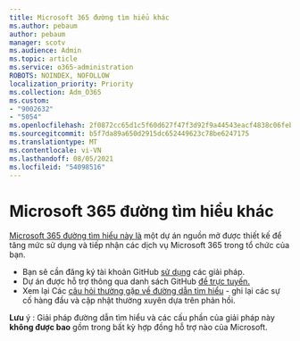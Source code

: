 ```yaml
---
title: Microsoft 365 đường tìm hiểu khác
ms.author: pebaum
author: pebaum
manager: scotv
ms.audience: Admin
ms.topic: article
ms.service: o365-administration
ROBOTS: NOINDEX, NOFOLLOW
localization_priority: Priority
ms.collection: Adm_O365
ms.custom:
- "9002632"
- "5054"
ms.openlocfilehash: 2f0872cc65d1c5f60d627f47f3d92f9a44543eacf4838c06feb04c082c88e29d
ms.sourcegitcommit: b5f7da89a650d2915dc652449623c78be6247175
ms.translationtype: MT
ms.contentlocale: vi-VN
ms.lasthandoff: 08/05/2021
ms.locfileid: "54098516"
---
```

# <a name="microsoft-365-learning-pathways"></a>Microsoft 365 đường tìm hiểu khác

[Microsoft 365 đường tìm hiểu này là](https://docs.microsoft.com/office365/customlearning/) một dự án nguồn mở được thiết kế để tăng mức sử dụng và tiếp nhận các dịch vụ Microsoft 365 trong tổ chức của bạn.

- Bạn sẽ cần đăng ký tài khoản GitHub [sử dụng](https://aka.ms/joingithub) các giải pháp.
- Dự án được hỗ trợ thông qua danh sách GitHub [đề trực tuyến.](https://aka.ms/CustomLearningHelp)
- Xem lại Các [câu hỏi thường gặp về đường dẫn tìm hiểu](https://docs.microsoft.com/office365/customlearning/faq) - ghi lại các sự cố hàng đầu và cập nhật thường xuyên dựa trên phản hồi.

**Lưu** ý : Giải pháp đường dẫn tìm hiểu và các cấu phần của giải pháp này **không được bao** gồm trong bất kỳ hợp đồng hỗ trợ nào của Microsoft.
